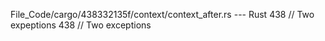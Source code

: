 File_Code/cargo/438332135f/context/context_after.rs --- Rust
438         // Two expeptions                                                                                                                                438         // Two exceptions

